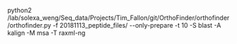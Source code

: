 python2 /lab/solexa_weng/Seq_data/Projects/Tim_Fallon/git/OrthoFinder/orthofinder/orthofinder.py -f 20181113_peptide_files/ --only-prepare -t 10 -S blast -A kalign -M msa -T raxml-ng
